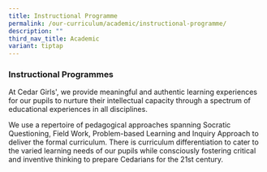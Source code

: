 ```yaml
---
title: Instructional Programme
permalink: /our-curriculum/academic/instructional-programme/
description: ""
third_nav_title: Academic
variant: tiptap
---
```

### Instructional Programmes

  

At Cedar Girls', we provide meaningful and authentic learning experiences for our pupils to nurture their intellectual capacity through a spectrum of educational experiences in all disciplines.

We use a repertoire of pedagogical approaches spanning Socratic Questioning, Field Work, Problem-based Learning and Inquiry Approach to deliver the formal curriculum. There is curriculum differentiation to cater to the varied learning needs of our pupils while consciously fostering critical and inventive thinking to prepare Cedarians for the 21st century.